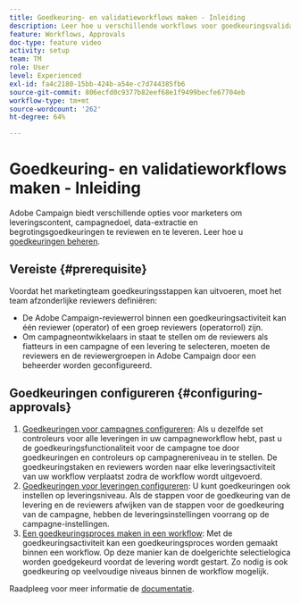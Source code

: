 ```yaml
---
title: Goedkeuring- en validatieworkflows maken - Inleiding
description: Leer hoe u verschillende workflows voor goedkeuringsvalidatie configureert.
feature: Workflows, Approvals
doc-type: feature video
activity: setup
team: TM
role: User
level: Experienced
exl-id: fa4c2180-15bb-424b-a54e-c7d744385fb6
source-git-commit: 806ecfd0c9377b82eef68e1f9499becfe67704eb
workflow-type: tm+mt
source-wordcount: '262'
ht-degree: 64%

---
```


# Goedkeuring- en validatieworkflows maken - Inleiding

Adobe Campaign biedt verschillende opties voor marketers om leveringscontent, campagnedoel, data-extractie en begrotingsgoedkeuringen te reviewen en te leveren. Leer hoe u [goedkeuringen beheren](/help/process-management/create-approvals-and-validation-workflows/manage-approvals.md).

## Vereiste {#prerequisite}

Voordat het marketingteam goedkeuringsstappen kan uitvoeren, moet het team afzonderlijke reviewers definiëren:

* De Adobe Campaign-reviewerrol binnen een goedkeuringsactiviteit kan één reviewer (operator) of een groep reviewers (operatorrol) zijn.
* Om campagneontwikkelaars in staat te stellen om de reviewers als fiatteurs in een campagne of een levering te selecteren, moeten de reviewers en de reviewergroepen in Adobe Campaign door een beheerder worden geconfigureerd.

## Goedkeuringen configureren {#configuring-approvals}

1. [Goedkeuringen voor campagnes configureren](/help/process-management/create-validation-workflows/configure-approvals-for-campaigns.md): Als u dezelfde set controleurs voor alle leveringen in uw campagneworkflow hebt, past u de goedkeuringsfunctionaliteit voor de campagne toe door goedkeuringen en controleurs op campagnereniveau in te stellen. De goedkeuringstaken en reviewers worden naar elke leveringsactiviteit van uw workflow verplaatst zodra de workflow wordt uitgevoerd.
2. [Goedkeuringen voor leveringen configureren](/help/process-management/create-validation-workflows/configure-approvals-for-deliveries.md): U kunt goedkeuringen ook instellen op leveringsniveau. Als de stappen voor de goedkeuring van de levering en de reviewers afwijken van de stappen voor de goedkeuring van de campagne, hebben de leveringsinstellingen voorrang op de campagne-instellingen.
3. [Een goedkeuringsproces maken in een workflow](/help/process-management/create-validation-workflows/create-approval-process-in-a-workflow.md): Met de goedkeuringsactiviteit kan een goedkeuringsproces worden gemaakt binnen een workflow. Op deze manier kan de doelgerichte selectielogica worden goedgekeurd voordat de levering wordt gestart. Zo nodig is ook goedkeuring op veelvoudige niveaus binnen de workflow mogelijk.

Raadpleeg voor meer informatie de [documentatie](https://experienceleague.adobe.com/docs/campaign-classic/using/automating-with-workflows/flow-control-activities/approval.html?lang=nl).
